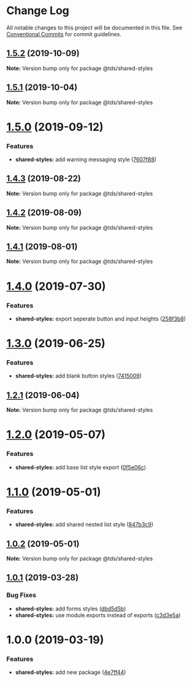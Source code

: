 # Change Log

All notable changes to this project will be documented in this file.
See [Conventional Commits](https://conventionalcommits.org) for commit guidelines.

## [1.5.2](https://github.com/telusdigital/tds/compare/@tds/shared-styles@1.5.1...@tds/shared-styles@1.5.2) (2019-10-09)

**Note:** Version bump only for package @tds/shared-styles





## [1.5.1](https://github.com/telusdigital/tds/compare/@tds/shared-styles@1.5.0...@tds/shared-styles@1.5.1) (2019-10-04)

**Note:** Version bump only for package @tds/shared-styles





# [1.5.0](https://github.com/telusdigital/tds/compare/@tds/shared-styles@1.4.3...@tds/shared-styles@1.5.0) (2019-09-12)


### Features

* **shared-styles:** add warning messaging style ([7607f88](https://github.com/telusdigital/tds/commit/7607f88))





## [1.4.3](https://github.com/telusdigital/tds/compare/@tds/shared-styles@1.4.2...@tds/shared-styles@1.4.3) (2019-08-22)

**Note:** Version bump only for package @tds/shared-styles





## [1.4.2](https://github.com/telusdigital/tds/compare/@tds/shared-styles@1.4.1...@tds/shared-styles@1.4.2) (2019-08-09)

**Note:** Version bump only for package @tds/shared-styles





## [1.4.1](https://github.com/telusdigital/tds/compare/@tds/shared-styles@1.4.0...@tds/shared-styles@1.4.1) (2019-08-01)

**Note:** Version bump only for package @tds/shared-styles





# [1.4.0](https://github.com/telusdigital/tds/compare/@tds/shared-styles@1.3.0...@tds/shared-styles@1.4.0) (2019-07-30)


### Features

* **shared-styles:** export seperate button and input heights ([258f3b8](https://github.com/telusdigital/tds/commit/258f3b8))





# [1.3.0](https://github.com/telusdigital/tds/compare/@tds/shared-styles@1.2.1...@tds/shared-styles@1.3.0) (2019-06-25)


### Features

* **shared-styles:** add blank button styles ([7415009](https://github.com/telusdigital/tds/commit/7415009))





## [1.2.1](https://github.com/telusdigital/tds/compare/@tds/shared-styles@1.2.0...@tds/shared-styles@1.2.1) (2019-06-04)

**Note:** Version bump only for package @tds/shared-styles

# [1.2.0](https://github.com/telusdigital/tds/compare/@tds/shared-styles@1.1.0...@tds/shared-styles@1.2.0) (2019-05-07)

### Features

- **shared-styles:** add base list style export ([0f5e06c](https://github.com/telusdigital/tds/commit/0f5e06c))

# [1.1.0](https://github.com/telusdigital/tds/compare/@tds/shared-styles@1.0.2...@tds/shared-styles@1.1.0) (2019-05-01)

### Features

- **shared-styles:** add shared nested list style ([847b3c9](https://github.com/telusdigital/tds/commit/847b3c9))

## [1.0.2](https://github.com/telusdigital/tds/compare/@tds/shared-styles@1.0.1...@tds/shared-styles@1.0.2) (2019-05-01)

**Note:** Version bump only for package @tds/shared-styles

## [1.0.1](https://github.com/telusdigital/tds/compare/@tds/shared-styles@1.0.0...@tds/shared-styles@1.0.1) (2019-03-28)

### Bug Fixes

- **shared-styles:** add forms styles ([dbd5d5b](https://github.com/telusdigital/tds/commit/dbd5d5b))
- **shared-styles:** use module.exports instead of exports ([c3d3e5a](https://github.com/telusdigital/tds/commit/c3d3e5a))

# 1.0.0 (2019-03-19)

### Features

- **shared-styles:** add new package ([4e7ff44](https://github.com/telusdigital/tds/commit/4e7ff44))
